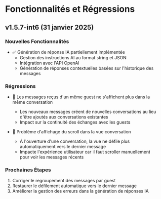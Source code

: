 # Fonctionnalités et Régressions

## v1.5.7-int6 (31 janvier 2025)

### Nouvelles Fonctionnalités
- ✅ Génération de réponse IA partiellement implémentée
  - Gestion des instructions AI au format string et JSON
  - Intégration avec l'API OpenAI
  - Génération de réponses contextuelles basées sur l'historique des messages

### Régressions
- 🐛 Les messages reçus d'un même guest ne s'affichent plus dans la même conversation
  - Les nouveaux messages créent de nouvelles conversations au lieu d'être ajoutés aux conversations existantes
  - Impact sur la continuité des échanges avec les guests

- 🐛 Problème d'affichage du scroll dans la vue conversation
  - À l'ouverture d'une conversation, la vue ne défile plus automatiquement vers le dernier message
  - Impacte l'expérience utilisateur car il faut scroller manuellement pour voir les messages récents

### Prochaines Étapes
1. Corriger le regroupement des messages par guest
2. Restaurer le défilement automatique vers le dernier message
3. Améliorer la gestion des erreurs dans la génération de réponses IA
